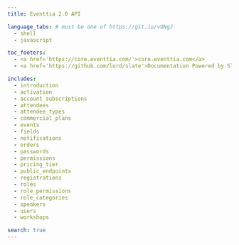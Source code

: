 ```yaml
---
title: Eventtia 2.0 API

language_tabs: # must be one of https://git.io/vQNgJ
  - shell
  - javascript

toc_footers:
  - <a href='https://core.eventtia.com/'>core.eventtia.com</a>
  - <a href='https://github.com/lord/slate'>Documentation Powered by Slate</a>

includes:
  - introduction
  - activation
  - account_subscriptions
  - attendees
  - attendee_types
  - commercial_plans
  - events
  - fields
  - notifications
  - orders
  - passwords
  - permissions
  - pricing_tier
  - public_endpoints
  - registrations
  - roles
  - role_permissions
  - role_categories
  - speakers
  - users
  - workshops

search: true
---
```

